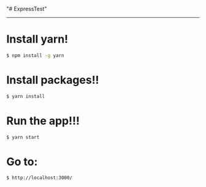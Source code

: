 "# ExpressTest"
___

# Install yarn!
```sh
$ npm install -g yarn
```

# Install packages!!
```sh
$ yarn install
```

# Run the app!!!
```sh
$ yarn start
```

# Go to:
```sh
$ http://localhost:3000/
```

